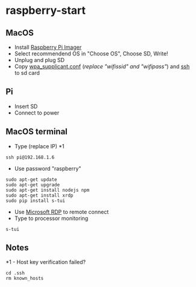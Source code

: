 # raspberry-start
## MacOS
* Install [Raspberry Pi Imager](https://www.raspberrypi.org/downloads/)
* Select recommendend OS in "Choose OS", Choose SD, Write!
* Unplug and plug SD
* Copy [wpa_supplicant.conf](wpa_supplicant.conf) (*replace "wifissid" and "wifipass"*) and [ssh](ssh) to sd card
## Pi
* Insert SD
* Connect to power
## MacOS terminal
* Type (replace IP) *1
```
ssh pi@192.168.1.6
```
* Use password "raspberry"
```
sudo apt-get update
sudo apt-get upgrade
sudo apt-get install nodejs npm
sudo apt-get install xrdp
sudo pip install s-tui
```
* Use [Microsoft RDP](https://apps.apple.com/ru/app/microsoft-remote-desktop/id1295203466?mt=12) to remote connect
* Type to processor monitoring
```
s-tui
```
## Notes
*1 - Host key verification failed? 
```
cd .ssh
rm known_hosts
```
